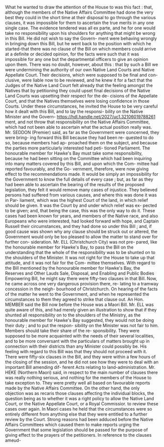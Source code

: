 What he wanted to draw the attention of the House to was this fact : that, although the members of the Native Affairs Committee had done the very best they could in the short time at their disposal to go through the various clauses, it was impossible for them to ascertain the true merits in any one single case. The evidence tendered was all ex parte, and he for one would take no responsibility upon his shoulders for anything that might be wrong in this Bill. He did not wish to say the Govern- ment were behaving wrongly in bringing down this Bill, but he went back to the position with which he started-that there was no clause of the Bill on which members could arrive at a definite or decided opinion, for the facts were such that it was impossible for any one but the departmental officers to give an opinion upon them. There was no doubt, however, about this : that by such a Bill we were undermining the authority of our own Native Land Courts and Native Appellate Court. Their decisions, which were supposed to be final and con- clusive, were liable now to be reviewed, and he knew it for a fact that the Judges of the Native Land Court felt already that the feeling amongst the Natives that by petitioning they could upset final decisions of the Native Land Courts was upsetting their respect for the de- cisions of the Appellate Court, and that the Natives themselves were losing confidence in those Courts. Under these circumstances, he invited the House to be very careful how it dealt with this Bill, and to lay the responsi- bility on the Native Minister and the Govern- https://hdl.handle.net/2027/uc1.32106019788261 ment, and not throw that responsibility on the Native Affairs Committee, which had not been able to ascertain what the actual position really was. Mr. SEDDON (Premier) said, as far as the Government were concerned, they were bring- ing forward this Bill because they had been re- quested to do so, because members had ap- proached them on the subject, and because the parties more particularly interested had peti- tioned Parliament. The honourable member for Hawke's Bay must take some responsibility, because he had been sitting on the Committee which had been inquiring into many matters covered by this Bill, and upon which the Com- mittee had reported favourably, and the Go- vernment, therefore, were now giving effect to the recommendations made. It would be simply an impossibility for the Government to know the full details of every case ; but, as far as they had been able to ascertain the bearing of the results of the proposed legislation, they felt it would remove many cases of injustice. They believed persons had suffered from various causes, and where this was done it was in Par- liament, which was the highest Court of the land, in which relief should be given. It was the Court by and under which relief was ex- pected to be given; and, that being the case, this was the only way to do it. These cases had been known for years, and members of the Native race, and also Europeans who were interested, had looked forward with hope, and Captain Russell their circumstances, and they had done so under this Bill ; and, if good cause was shown why any clause should be struck out or altered, the Government would only be too pleased to allow the matter to stand over for further con- sideration. Mr. ELL (Christchurch City) was not pre- pared, like the honourable member for Hawke's Bay, to pass the Bill on the understanding that the whole of the responsibility was to be shunted on to the shoulders of the Minister. It was not right for the House to take up that attitude, and it was not fair for the Com- mittee themselves. With regard to the Bill mentioned by the honourable member for Hawke's Bay, the Reserves and Other Lauds Sale, Disposal, and Enabling and Public Bodies Empowering Bill, he might say there were fifty-two clauses in that Bill. Now, he came across one very dangerous provision there, re- lating to a tramway concession in the neigh- bourhood of Christchurch. On hearing of the facts of the matter he went to the Government, and when he represented the circumstances to them they agreed to strike that clause out. An Hon. MEMBER said the Bill now before the House was a Maori Bill. Mr. ELL was quite aware of this, and had merely given an illustration to show that if they shunted all responsibility on to the shoulders of the Ministry, as the honourable member for Hawke's Bay suggested, they would not be doing their duty ; and to put the respon- sibility on the Minister was not fair to him. Members should take their share of the re- sponsibility. They were supposed to be more acquainted with the needs of their several localities, and to be more conversant with the particulars of matters brought up in connection with their districts than any Minister could possibly be. His feeling with regard to this Bill was that they should not proceed with it. There were fifty-six clauses in the Bill, and they were within a few hours of the closing of the session, and he did not see how they were to deal with an important Bill amending dif- ferent Acts relating to land-administration. Mr. HEKE (Northern Maori) said, in respect to the main number of clauses there was really nothing serious, and nothing for the members of the House to take exception to. They were pretty well all based on favourable reports made by the Native Affairs Committee. On the other hand, the only objection was as recaris those clauses affecting the individual blocks, the question being as to whether it was a right policy to allow the Native Land Court, or the Native Appellate Court, or a Royal Commissior. to review these cases over again. In Maori cases he held that the circumstances were so entirely different from anything else that they were entitled to a further review by the Court. Strong reasons had been adduced before the Native Affairs Committees which caused them to make reports urging the Government that some legislation should be passed for the purpose of giving effect to the prayers of the petitioners. In reference to the clauses ameud- 